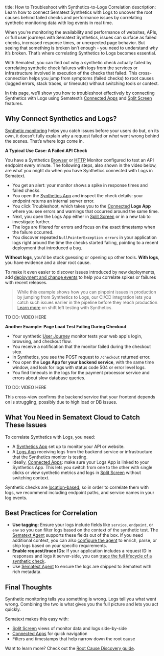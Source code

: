 title: How to Troubleshoot with Synthetics-to-Logs Correlation
description: Learn how to connect Sematext Synthetics with Logs to uncover the root causes behind failed checks and performance issues by correlating synthetic monitoring data with log events in real time.

When you're monitoring the availability and performance of websites, APIs, or full user journeys with Sematext Synthetics, issues can surface as failed checks, increased response times, or unexpected page behavior. But seeing that something is broken isn’t enough - you need to understand _why_ it’s broken. That’s where correlating Synthetics to Logs becomes essential.

With Sematext, you can find out why a synthetic check actually failed by correlating synthetic check failures with logs from the services or infrastructure involved in execution of the checks that failed. This cross-connection helps you jump from symptoms (failed checks) to root causes (logged errors, stack traces, or timeouts) without switching tools or context.

In this page, we’ll show you how to troubleshoot effectively by connecting Synthetics with Logs using Sematext’s [Connected Apps](/docs/guide/connected-apps/) and [Split Screen](/docs/guide/split-screen/) features.

## Why Connect Synthetics and Logs?

[Synthetic monitoring](/docs/synthetics/) helps you catch issues before your users do but, on its own, it doesn’t fully explain _why_ a request failed or _what_ went wrong behind the scenes. That’s where logs come in.

**A Typical Use Case: A Failed API Check**

You have a Synthetics [Browser](/docs/synthetics/browser-monitor/) or [HTTP](/docs/synthetics/http-monitor/) Monitor configured to test an API endpoint every minute. The following steps, also shown in the video below, are what you might do when you have Synthetics connected with Logs in Sematext.

- You get an alert: your monitor shows a spike in response times and failed checks.
- You open the [Synthetics App](/docs/synthetics/) and inspect the check details: your endpoint returns an internal server error.
- You click Troubleshoot, which takes you to  the [Connected](/docs/guide/connected-apps/) **Logs App** where you see errors and warnings that occurred around the same time.
- Next, you open the Logs App either in [Split Screen](https://sematext.com/docs/guide/split-screen/) or in a new tab to investigate further.
- The logs are filtered for errors and focus on the exact timestamp when the failure occurred.
- You discover repeated `NullPointerException errors` in your application logs right around the time the checks started failing, pointing to a recent deployment that introduced a bug.

**Without logs**, you'd be stuck guessing or opening up other tools. **With logs**, you have evidence and a clear root cause. 

To make it even easier to discover issues introduced by new deployments, add [deployment and change events](/docs/events/) to help you correlate spikes or failures with recent releases.

> While this example shows how you can pinpoint issues in production by jumping from Synthetics to Logs, our CI/CD integration lets you catch such issues earlier in the pipeline before they reach production. [Learn more](/docs/synthetics/ci-cd/overview/) on shift left testing with Synthetics.

TO DO: VIDEO HERE

**Another Example: Page Load Test Failing During Checkout**

- Your synthetic [User Journey](/docs/synthetics/user-journey-scripts/overview/) monitor tests your web app's login, browsing, and checkout flow.
- You receive a notification that the monitor failed during the checkout step.
- In Synthetics, you see the POST request to `/checkout` returned error.
- You open the **Logs App for your backend service**, with the same time window, and look for logs with status code 504 or error level logs.
- You find timeouts in the logs for the payment processor service and errors about slow database queries.

TO DO: VIDEO HERE

This cross-view confirms the backend service that your frontend depends on is struggling, possibly due to high load or DB issues.

## What You Need in Sematext Cloud to Catch These Issues

To correlate Synthetics with Logs, you need:

- A [Synthetics App](/docs/synthetics/) set up to monitor your API or website.
- A [Logs App](/docs/logs/) receiving logs from the backend service or infrastructure that the Synthetics monitor is testing.
- Ideally, [Connected Apps](/docs/guide/connected-apps/): make sure your Logs App is linked to your Synthetics App. This lets you switch from one to the other with single clicks or view synthetic metrics and logs in [Split Screen](/docs/guide/split-screen/) without switching context.

Synthetic checks are [location-based](/docs/synthetics/#locations), so in order to correlate them with logs, we recommend including endpoint paths, and service names in your log events.

## Best Practices for Correlation

- **Use tagging**: Ensure your logs include fields like `service`, `endpoint`, or `env` so you can filter logs based on the context of the synthetic test. The [Sematext Agent](/docs/agents/sematext-agent/) supports these fields out of the box. If you need additional context, you can also [configure the agent](/docs/agents/sematext-agent/custom-logs/) to enrich, parse, or ship logs based on your specific requirements.
- **Enable request/trace IDs**: If your application includes a request ID in responses and logs it server-side, you can [trace the full lifecycle of a synthetic check](/docs/synthetics/root-cause-discovery/root-cause-discovery-with-request-id/).
- Use [Sematext Agent](/docs/agents/sematext-agent/) to ensure the logs are shipped to Sematext with rich metadata.

## Final Thoughts

Synthetic monitoring tells you something is wrong. Logs tell you what went wrong. Combining the two is what gives you the full picture and lets you act quickly.

Sematext makes this easy with:

- [Split Screen](https://sematext.com/docs/guide/split-screen/) views of monitor data and logs side-by-side
- [Connected Apps](/docs/guide/connected-apps/) for quick navigation
- Filters and timestamps that help narrow down the root cause

Want to learn more? Check out the [Root Cause Discovery guide](/docs/synthetics/root-cause-discovery/overview/).
